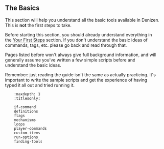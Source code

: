 The Basics
----------

This section will help you understand all the basic tools available in Denizen. This is **not** the first steps to take.

Before starting this section, you should already understand everything in the [Your First Steps](/guides/first-steps/index) section. If you don't understand the basic ideas of commands, tags, etc. please go back and read through that.

Pages listed before won't always give full background information, and will generally assume you've written a few simple scripts before and understand the basic ideas.

Remember: just reading the guide isn't the same as actually practicing. It's important to write the sample scripts and get the experience of having typed it all out and tried running it.

``` toctree::
    :maxdepth: 1
    :titlesonly:

    if-command
    definitions
    flags
    mechanisms
    loops
    player-commands
    custom-items
    run-options
    finding-tools
```

